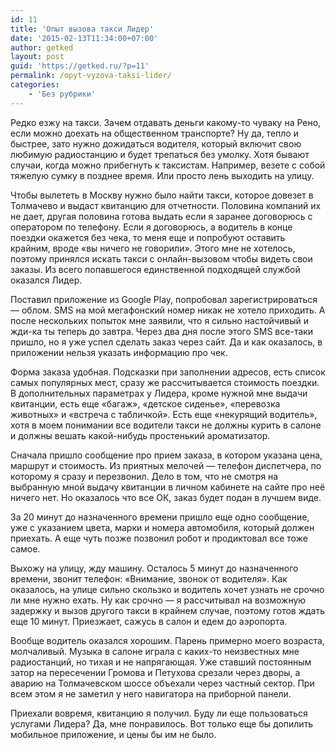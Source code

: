 ```yaml
---
id: 11
title: 'Опыт вызова такси Лидер'
date: '2015-02-13T11:34:00+07:00'
author: getked
layout: post
guid: 'https://getked.ru/?p=11'
permalink: /opyt-vyzova-taksi-lider/
categories:
    - 'Без рубрики'
---
```


Редко езжу на такси. Зачем отдавать деньги какому-то чуваку на Рено, если можно доехать на общественном транспорте? Ну да, тепло и быстрее, зато нужно дожидаться водителя, который включит свою любимую радиостанцию и будет трепаться без умолку. Хотя бывают случаи, когда можно прибегнуть к таксистам. Например, везете с собой тяжелую сумку в позднее время. Или просто лень выходить на улицу.

Чтобы вылететь в Москву нужно было найти такси, которое довезет в Толмачево и выдаст квитанцию для отчетности. Половина компаний их не дает, другая половина готова выдать если я заранее договорюсь с оператором по телефону. Если я договорюсь, а водитель в конце поездки окажется без чека, то меня еще и попробуют оставить крайним, вроде «вы ничего не говорили». Этого мне не хотелось, поэтому принялся искать такси с онлайн-вызовом чтобы видеть свои заказы. Из всего попавшегося единственной подходящей службой оказался Лидер.

Поставил приложение из Google Play, попробовал зарегистрироваться — облом. SMS на мой мегафонский номер никак не хотело приходить. А после нескольких попыток мне заявили, что я сильно настойчивый и жди-ка ты теперь до завтра. Через два дня после этого SMS все-таки пришло, но я уже успел сделать заказ через сайт. Да и как оказалось, в приложении нельзя указать информацию про чек.

Форма заказа удобная. Подсказки при заполнении адресов, есть список самых популярных мест, сразу же рассчитывается стоимость поездки. В дополнительных параметрах у Лидера, кроме нужной мне выдачи квитанции, есть еще «багаж», «детское сиденье», «перевозка животных» и «встреча с табличкой». Есть еще «некурящий водитель», хотя в моем понимании все водители такси не должны курить в салоне и должны вешать какой-нибудь простенький ароматизатор.

Сначала пришло сообщение про прием заказа, в котором указана цена, маршрут и стоимость. Из приятных мелочей — телефон диспетчера, по которому я сразу и перезвонил. Дело в том, что не смотря на выбранную мной выдачу квитанции в личном кабинете на сайте про неё ничего нет. Но оказалось что все ОК, заказ будет подан в лучшем виде.

За 20 минут до назначенного времени пришло еще одно сообщение, уже с указанием цвета, марки и номера автомобиля, который должен приехать. А еще чуть позже позвонил робот и продиктовал все тоже самое.

Выхожу на улицу, жду машину. Осталось 5 минут до назначенного времени, звонит телефон: «Внимание, звонок от водителя». Как оказалось, на улице сильно скользко и водитель хочет узнать не срочно ли мне нужно ехать. Ну как срочно — я рассчитывал на возможную задержку и вызов другого такси в крайнем случае, поэтому готов ждать еще 10 минут. Приезжает, сажусь в салон и едем до аэропорта.

Вообще водитель оказался хорошим. Парень примерно моего возраста, молчаливый. Музыка в салоне играла с каких-то неизвестных мне радиостанций, но тихая и не напрягающая. Уже ставший постоянным затор на пересечении Громова и Петухова срезали через дворы, а аварию на Толмачевском шоссе объехали через частный сектор. При всем этом я не заметил у него навигатора на приборной панели.

Приехали вовремя, квитанцию я получил. Буду ли еще пользоваться услугами Лидера? Да, мне понравилось. Вот только еще бы допилить мобильное приложение, и цены бы им не было.